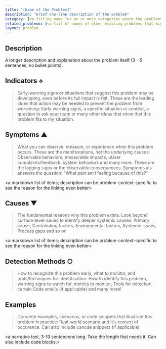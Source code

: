```yaml
---
title: "[Name of the Problem]"
description: "Brief one-line description of the problem"
category: [<a fitting name for on or more categories where the problems belongs to e.g. 'Technical', 'Process', 'Communication', 'Design', 'Performance', 'Security', 'Maintenance', 'and others'>]
related_problems: [<a list of names of other existing problems that might fit because they are somehow related>]
layout: problem
---
```


## Description

A longer description and explanation about the problem itself (3 - 5 sentences, no bullet points).

## Indicators ⟡
> Early-warning signs or situations that suggest this problem may be developing, even before its full impact is felt. These are the leading clues that action may be needed to prevent the problem from worsening: Early warning signs, a specific situation or context, a question to ask your team or many other ideas that show that this problem fits to my situation.

<a markdown list of items>

## Symptoms ▲
> What you can observe, measure, or experience when this problem occurs. These are the manifestations, not the underlying causes: Observable behaviors, measurable impacts, uUser complaints/feedback, system behaviors and many more. These are the lagging signs or the observable consequences. Symptoms als answers the question: "What pain am I feeling because of this?"

<a markdown list of items; description can be problem-context-specific to see the reason for the linking even better>

## Causes ▼
> The fundamental reasons why this problem exists. Look beyond surface-level issues to identify deeper systemic causes: Primary cause, Contributing factors, Environmental factors, Systemic issues, Process gaps and so on

<a markdown list of items; description can be problem-context-specific to see the reason for the linking even better>

## Detection Methods ○
> How to recognize this problem early, what to monitor, and tools/techniques for identification: How to identify this problem, warning signs to watch for, metrics to monitor, Tools for detection, certain Code smells (if applicable) and many more!

<a markdown list of items>

## Examples
> Concrete examples, scenarios, or code snippets that illustrate this problem in practice: Real-world scenario and it's context of occurence. Can also include canode snippets (if applicable)

<a narrative text, 3-10 sentencens long. Take the length that needs it. Can also include code blocks.>
